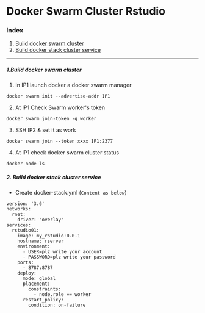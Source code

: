 Docker Swarm Cluster Rstudio
==
### Index

1. [Build docker swarm cluster](#docker_swarm)
1. [Build docker stack cluster service](#docker_stack)


----
<a name="docker_swarm"/>

##### 1.Build docker swarm cluster

1. In IP1 launch docker a docker swarm manager
```
docker swarm init --advertise-addr IP1
```
2. At IP1 Check Swarm worker's token 
```
docker swarm join-token -q worker
```
3. SSH IP2 & set it as work
```
docker swarm join --token xxxx IP1:2377
```
4. At IP1 check docker swarm cluster status
```
docker node ls
```

##### 2. Build docker stack cluster service

* Create docker-stack.yml (`Content as below`)

```
version: '3.6'
networks:
  rnet:
    driver: "overlay"  
services:
  rstudio01:
    image: my_rstudio:0.0.1
    hostname: rserver
    environment:
      - USER=plz write your account
      - PASSWORD=plz write your password
    ports:
      - 8787:8787
    deploy:
      mode: global
      placement:
        constraints:
          - node.role == worker   
      restart_policy:
        condition: on-failure
```
